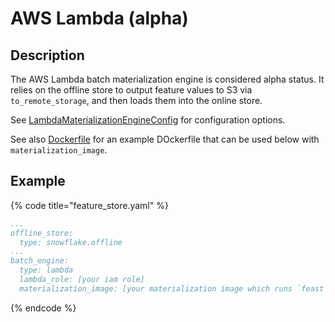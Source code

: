 # AWS Lambda (alpha)

## Description

The AWS Lambda batch materialization engine is considered alpha status. It relies on the offline store to output feature values to S3 via `to_remote_storage`, and then loads them into the online store.

See [LambdaMaterializationEngineConfig](https://rtd.feast.dev/en/master/index.html?highlight=LambdaMaterializationEngine#feast.infra.materialization.aws_lambda.lambda_engine.LambdaMaterializationEngineConfig) for configuration options.

See also [Dockerfile](https://github.com/feast-dev/feast/blob/master/sdk/python/feast/infra/materialization/aws_lambda/Dockerfile) for an example DOckerfile that can be used below with `materialization_image`.

## Example

{% code title="feature_store.yaml" %}
```yaml
...
offline_store:
  type: snowflake.offline
...
batch_engine:
  type: lambda
  lambda_role: [your iam role]
  materialization_image: [your materialization image which runs `feast materialize`]
```
{% endcode %}
